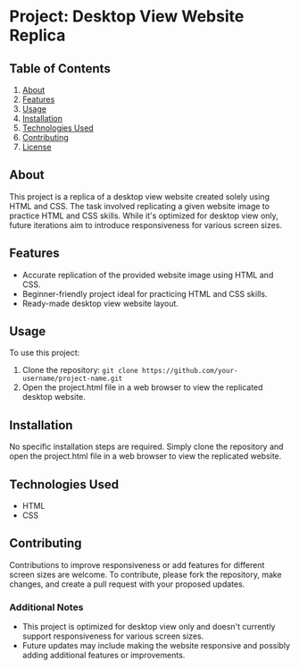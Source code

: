# Project: Desktop View Website Replica

## Table of Contents

1. [About](#about)
2. [Features](#features)
3. [Usage](#usage)
4. [Installation](#installation)
5. [Technologies Used](#technologies-used)
6. [Contributing](#contributing)
7. [License](#license)

## About

This project is a replica of a desktop view website created solely using HTML and CSS. The task involved replicating a given website image to practice HTML and CSS skills. While it's optimized for desktop view only, future iterations aim to introduce responsiveness for various screen sizes.

## Features

- Accurate replication of the provided website image using HTML and CSS.
- Beginner-friendly project ideal for practicing HTML and CSS skills.
- Ready-made desktop view website layout.

## Usage

To use this project:

1. Clone the repository: `git clone https://github.com/your-username/project-name.git`
2. Open the project.html file in a web browser to view the replicated desktop website.

## Installation

No specific installation steps are required. Simply clone the repository and open the project.html file in a web browser to view the replicated website.

## Technologies Used

- HTML
- CSS

## Contributing

Contributions to improve responsiveness or add features for different screen sizes are welcome. To contribute, please fork the repository, make changes, and create a pull request with your proposed updates.

### Additional Notes

- This project is optimized for desktop view only and doesn't currently support responsiveness for various screen sizes.
- Future updates may include making the website responsive and possibly adding additional features or improvements.
